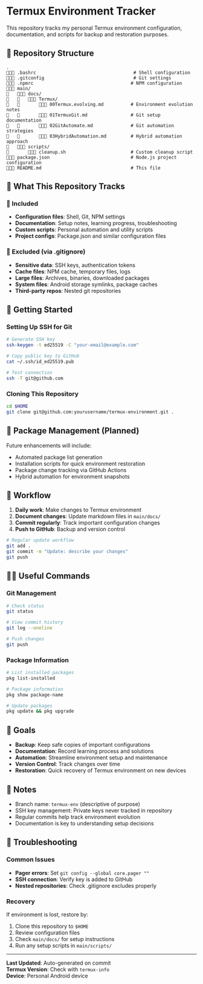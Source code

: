 # Termux Environment Tracker

This repository tracks my personal Termux environment configuration, documentation, and scripts for backup and restoration purposes.

##  Repository Structure

```
.
 .bashrc                                    # Shell configuration
 .gitconfig                                 # Git settings
 .npmrc                                    # NPM configuration
 main/
    docs/
       Termux/
           00Termux.evolving.md          # Environment evolution notes
           01TermuxGit.md                # Git setup documentation
           02GitAutomate.md              # Git automation strategies
           03HybridAutomation.md         # Hybrid automation approach
    scripts/
        cleanup.sh                        # Custom cleanup script
 package.json                              # Node.js project configuration
 README.md                                 # This file
```

##  What This Repository Tracks

###  Included
- **Configuration files**: Shell, Git, NPM settings
- **Documentation**: Setup notes, learning progress, troubleshooting
- **Custom scripts**: Personal automation and utility scripts
- **Project configs**: Package.json and similar configuration files

###  Excluded (via .gitignore)
- **Sensitive data**: SSH keys, authentication tokens
- **Cache files**: NPM cache, temporary files, logs
- **Large files**: Archives, binaries, downloaded packages
- **System files**: Android storage symlinks, package caches
- **Third-party repos**: Nested git repositories

##  Getting Started

### Setting Up SSH for Git
```bash
# Generate SSH key
ssh-keygen -t ed25519 -C "your-email@example.com"

# Copy public key to GitHub
cat ~/.ssh/id_ed25519.pub

# Test connection
ssh -T git@github.com
```

### Cloning This Repository
```bash
cd $HOME
git clone git@github.com:yourusername/termux-environment.git .
```

##  Package Management (Planned)

Future enhancements will include:
- Automated package list generation
- Installation scripts for quick environment restoration
- Package change tracking via GitHub Actions
- Hybrid automation for environment snapshots

##  Workflow

1. **Daily work**: Make changes to Termux environment
2. **Document changes**: Update markdown files in `main/docs/`
3. **Commit regularly**: Track important configuration changes
4. **Push to GitHub**: Backup and version control

```bash
# Regular update workflow
git add .
git commit -m "Update: describe your changes"
git push
```

##  Useful Commands

### Git Management
```bash
# Check status
git status

# View commit history  
git log --oneline

# Push changes
git push
```

### Package Information
```bash
# List installed packages
pkg list-installed

# Package information
pkg show package-name

# Update packages
pkg update && pkg upgrade
```

##  Goals

- **Backup**: Keep safe copies of important configurations
- **Documentation**: Record learning process and solutions
- **Automation**: Streamline environment setup and maintenance
- **Version Control**: Track changes over time
- **Restoration**: Quick recovery of Termux environment on new devices

##  Notes

- Branch name: `termux-env` (descriptive of purpose)
- SSH key management: Private keys never tracked in repository
- Regular commits help track environment evolution
- Documentation is key to understanding setup decisions

##  Troubleshooting

### Common Issues
- **Pager errors**: Set `git config --global core.pager ""`
- **SSH connection**: Verify key is added to GitHub
- **Nested repositories**: Check .gitignore excludes properly

### Recovery
If environment is lost, restore by:
1. Clone this repository to `$HOME`
2. Review configuration files
3. Check `main/docs/` for setup instructions
4. Run any setup scripts in `main/scripts/`

---

**Last Updated**: Auto-generated on commit  
**Termux Version**: Check with `termux-info`  
**Device**: Personal Android device